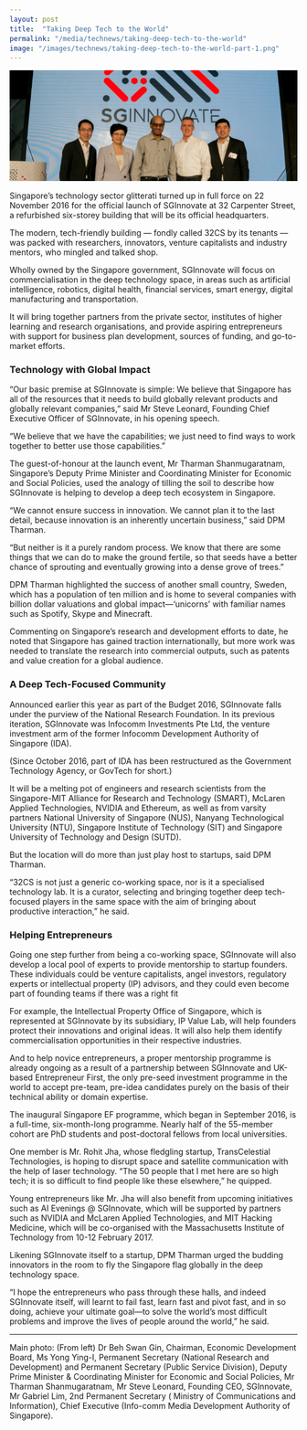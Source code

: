 ```yaml
---
layout: post
title:  "Taking Deep Tech to the World"
permalink: "/media/technews/taking-deep-tech-to-the-world"
image: "/images/technews/taking-deep-tech-to-the-world-part-1.png"
---
```


![taking deep tech to the world](/images/technews/taking-deep-tech-to-the-world-part-1.png)

Singapore’s technology sector glitterati turned up in full force on 22 November 2016 for the official launch of SGInnovate at 32 Carpenter Street, a refurbished six-storey building that will be its official headquarters.

The modern, tech-friendly building —  fondly called 32CS by its tenants — was packed with researchers, innovators, venture capitalists and industry mentors, who mingled and talked shop.

Wholly owned by the Singapore government, SGInnovate will focus on commercialisation in the deep technology space, in areas such as artificial intelligence, robotics, digital health, financial services, smart energy, digital manufacturing and transportation.

It will bring together partners from the private sector, institutes of higher learning and research organisations, and provide aspiring entrepreneurs with support for business plan development, sources of funding, and go-to-market efforts.

### **Technology with Global Impact**

“Our basic premise at SGInnovate is simple: We believe that Singapore has all of the resources that it needs to build globally relevant products and globally relevant companies,” said Mr Steve Leonard, Founding Chief Executive Officer of SGInnovate, in his opening speech.

“We believe that we have the capabilities; we just need to find ways to work together to better use those capabilities.”  

The guest-of-honour at the launch event, Mr Tharman Shanmugaratnam, Singapore’s Deputy Prime Minister and Coordinating Minister for Economic and Social Policies, used the analogy of tilling the soil to describe how SGInnovate is helping to develop a deep tech ecosystem in Singapore.

“We cannot ensure success in innovation. We cannot plan it to the last detail, because innovation is an inherently uncertain business,” said DPM Tharman.

“But neither is it a purely random process. We know that there are some things that we can do to make the ground fertile, so that seeds have a better chance of sprouting and eventually growing into a dense grove of trees.”

DPM Tharman highlighted the success of another small country, Sweden, which has a population of ten million and is home to several companies with billion dollar valuations and global impact—‘unicorns’ with familiar names such as Spotify, Skype and Minecraft.

Commenting on Singapore’s research and development efforts to date, he noted that Singapore has gained traction internationally, but more work was needed to translate the research into commercial outputs, such as patents and value creation for a global audience.

### **A Deep Tech-Focused Community**
Announced earlier this year as part of the Budget 2016, SGInnovate falls under the purview of the National Research Foundation. In its previous iteration, SGInnovate was Infocomm Investments Pte Ltd, the venture investment arm of the former Infocomm Development Authority of Singapore (IDA).

(Since October 2016, part of IDA has been restructured as the Government Technology Agency, or GovTech for short.)

It will be a melting pot of engineers and research scientists from the Singapore-MIT Alliance for Research and Technology (SMART), McLaren Applied Technologies, NVIDIA and Ethereum, as well as from varsity partners National University of Singapore (NUS), Nanyang Technological University (NTU), Singapore Institute of Technology (SIT) and Singapore University of Technology and Design (SUTD).

But the location will do more than just play host to startups, said DPM Tharman.

“32CS is not just a generic co-working space, nor is it a specialised technology lab. It is a curator, selecting and bringing together deep tech-focused players in the same space with the aim of bringing about productive interaction,” he said.

### **Helping Entrepreneurs**
Going one step further from being a co-working space, SGInnovate will also develop a local pool of experts to provide mentorship to startup founders. These individuals could be venture capitalists, angel investors, regulatory experts or intellectual property (IP) advisors, and they could even become part of founding teams if there was a right fit

For example, the Intellectual Property Office of Singapore, which is represented at SGInnovate by its subsidiary, IP Value Lab, will help founders protect their innovations and original ideas. It will also help them identify commercialisation opportunities in their respective industries.

And to help novice entrepreneurs, a proper mentorship programme is already ongoing as a result of a partnership between SGInnovate and UK-based Entrepreneur First, the only pre-seed investment programme in the world to accept pre-team, pre-idea candidates purely on the basis of their technical ability or domain expertise.

The inaugural Singapore EF programme, which began in September 2016, is a full-time, six-month-long programme. Nearly half of the 55-member cohort are PhD students and post-doctoral fellows from local universities.

One member is Mr. Rohit Jha, whose fledgling startup, TransCelestial Technologies, is hoping to disrupt space and satellite communication with the help of laser technology. “The 50 people that I met here are so high tech; it is so difficult to find people like these elsewhere,” he quipped.

Young entrepreneurs like Mr. Jha will also benefit from upcoming initiatives such as AI Evenings @ SGInnovate, which will be supported by partners such as NVIDIA and McLaren Applied Technologies, and MIT Hacking Medicine, which will be co-organised with the Massachusetts Institute of Technology from 10-12 February 2017.

Likening SGInnovate itself to a startup, DPM Tharman urged the budding innovators in the room to fly the Singapore flag globally in the deep technology space.

“I hope the entrepreneurs who pass through these halls, and indeed SGInnovate itself, will learnt to fail fast, learn fast and pivot fast, and in so doing, achieve your ultimate goal—to solve the world’s most difficult problems and improve the lives of people around the world,” he said.

---

Main photo: (From left) Dr Beh Swan Gin, Chairman, Economic Development Board, Ms Yong Ying-I, Permanent Secretary (National Research and Development) and Permanent Secretary (Public Service Division),  Deputy Prime Minister & Coordinating Minister for Economic and Social Policies, Mr Tharman Shanmugaratnam, Mr Steve Leonard, Founding CEO, SGInnovate, Mr Gabriel Lim,  2nd Permanent Secretary ( Ministry of Communications and Information), Chief Executive (Info-comm Media Development Authority of Singapore).
